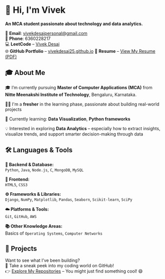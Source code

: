 # 👋 Hi, I'm Vivek  
**An MCA student passionate about technology and data analytics.**  

📧 **Email**: vivekdesaipersonal@gmail.com  
📱 **Phone**: 6360228217  
💻 **LeetCode** – [Vivek Desai](https://leetcode.com/u/vivek252003/)  
🌐 **GitHub Portfolio** – [vivekdesai25.github.io](https://vivekdesai25.github.io/Vivekdesai25/)
📄 **Resume** – [View My Resume (PDF)](https://github.com/Vivekdesai25/Who_i_am/raw/main/vivek%20resume.pdf)


## 🎓 About Me

🎓 I’m currently pursuing **Master of Computer Applications (MCA)** from **Nitte Meenakshi Institute of Technology**, Bengaluru, Karnataka.

🧑‍💻 I'm a **fresher** in the learning phase, passionate about building real-world projects 

🌱 Currently learning: **Data Visualization**, **Python frameworks** 

💡 Interested in exploring **Data Analytics** – especially how to extract insights, visualize trends, and support smarter decision-making through data  

## 🛠️ Languages & Tools

**🧩 Backend & Database:**  
`Python`, `Java`, `Node.js`, `C`, `MongoDB`, `MySQL`  

**🎨 Frontend:**  
`HTML5`, `CSS3`  

**⚙️ Frameworks & Libraries:**  
`Django`, `NumPy`, `Matplotlib`, `Pandas`, `Seaborn`, `Scikit-learn`, `SciPy`  

**☁️ Platforms & Tools:**  
`Git`, `GitHub`, `AWS`  

**📚 Other Knowledge Areas:**  
Basics of `Operating Systems`, `Computer Networks`  

## 📂 Projects  
Want to see what I’ve been building?  
👀 Take a sneak peek into my coding world on GitHub!  
👉 [Explore My Repositories](https://github.com/Vivekdesai25) – You might just find something cool! 😄 
